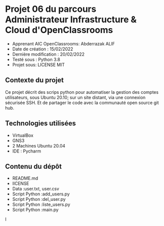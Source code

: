 # Projet 06 du parcours Administrateur Infrastructure & Cloud d'OpenClassrooms


  * Apprenant  AIC OpenClassrooms: Abderrazak ALIF  
 *  Date de création : 15/02/2022  
  * Dernière modification : 20/02/2022  
  * Testé sous : Python 3.8  
 *  Projet sous: LICENSE  MIT 
 
## Contexte du projet

Ce projet décrit des scrips python pour automatiser la gestion des comptes utilisateurs, sous Ubuntu 20.10; sur un site distant, via une connexion sécurisée SSH. Et de partager  le code avec la communauté open source git hub.


## Technologies utilisées 

  * VirtualBox  
  * GNS3  
  * 2 Machines Ubuntu 20.04  
   * IDE : Pycharm 


## Contenu du dépôt

 * README.md  
 * lICENSE
 * Data :user.txt, user.csv
 * Script Python :add_users.py  
 * Script Python :del_user.py  
 * Script Python :liste_users.py
 * Script Python :main.py  
          
I
